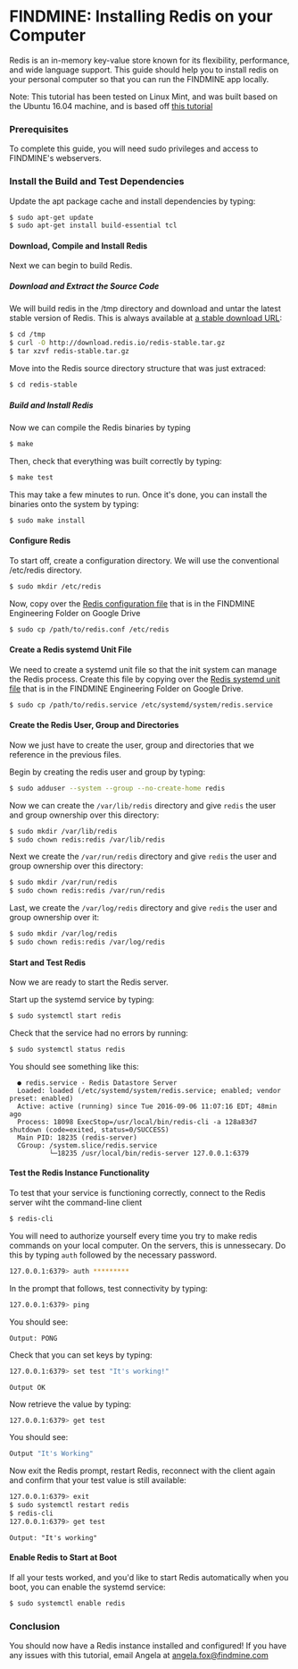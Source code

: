 # FINDMINE: Installing Redis on your Computer

Redis is an in-memory key-value store known for its flexibility, performance, and wide language support. This guide should help you to install redis on your personal computer so that you can run the FINDMINE app locally.

Note: This tutorial has been tested on Linux Mint, and was built based on the Ubuntu 16.04 machine, and is based off [this tutorial][tutorial]

### Prerequisites
To complete this guide, you will need sudo privileges and access to FINDMINE's webservers.

### Install the Build and Test Dependencies
Update the apt package cache and install dependencies by typing:

```sh
$ sudo apt-get update
$ sudo apt-get install build-essential tcl
```
#### Download, Compile and Install Redis
Next we can begin to build Redis.

##### Download and Extract the Source Code
We will build redis in the /tmp directory and download and untar the latest stable version of Redis. This is always available at [a stable download URL][stable]:

```sh
$ cd /tmp
$ curl -O http://download.redis.io/redis-stable.tar.gz
$ tar xzvf redis-stable.tar.gz
```
Move into the Redis source directory structure that was just extraced:
```sh
$ cd redis-stable
```

##### Build and Install Redis
Now we can compile the Redis binaries by typing
```sh
$ make
```
Then, check that everything was built correctly by typing:

```sh
$ make test
```
This may take a few minutes to run. Once it's done, you can install the binaries onto the system by typing:

```sh
$ sudo make install
```
#### Configure Redis
To start off, create a configuration directory. We will use the conventional /etc/redis directory. 

```sh
$ sudo mkdir /etc/redis
```
Now, copy over the [Redis configuration file][googledoc] that is in the FINDMINE Engineering Folder on Google Drive

```sh
$ sudo cp /path/to/redis.conf /etc/redis
```

#### Create a Redis systemd Unit File
We need to create a systemd unit file so that the init system can manage the Redis process. Create this file by copying over the [Redis systemd unit file][redis.service] that is in the FINDMINE Engineering Folder on Google Drive.

```sh
$ sudo cp /path/to/redis.service /etc/systemd/system/redis.service
```

#### Create the Redis User, Group and Directories
Now we just have to create the user, group and directories that we reference in the previous files.

Begin by creating the redis user and group by typing:
```sh
$ sudo adduser --system --group --no-create-home redis
```
Now we can create the ```/var/lib/redis``` directory and give `redis` the user and group ownership over this directory:
```sh
$ sudo mkdir /var/lib/redis
$ sudo chown redis:redis /var/lib/redis
```
Next we create the ```/var/run/redis``` directory and give `redis` the user and group ownership over this directory:
```sh
$ sudo mkdir /var/run/redis
$ sudo chown redis:redis /var/run/redis
```

Last, we create the `/var/log/redis` directory and give `redis` the user and group ownership over it:
```sh
$ sudo mkdir /var/log/redis
$ sudo chown redis:redis /var/log/redis
```

#### Start and Test Redis
Now we are ready to start the Redis server.

Start up the systemd service by typing:
```sh
$ sudo systemctl start redis
```
Check that the service had no errors by running:
```sh
$ sudo systemctl status redis
```
You should see something like this:
 ```
   ● redis.service - Redis Datastore Server
   Loaded: loaded (/etc/systemd/system/redis.service; enabled; vendor preset: enabled)
   Active: active (running) since Tue 2016-09-06 11:07:16 EDT; 48min ago
   Process: 18098 ExecStop=/usr/local/bin/redis-cli -a 128a83d7 shutdown (code=exited, status=0/SUCCESS)
   Main PID: 18235 (redis-server)
   CGroup: /system.slice/redis.service
           └─18235 /usr/local/bin/redis-server 127.0.0.1:6379       
```

#### Test the Redis Instance Functionality
To test that your service is functioning correctly, connect to the Redis server wiht the command-line client

```sh
$ redis-cli
```
You will need to authorize yourself every time you try to make redis commands on your local computer. On the servers, this is unnessecary. Do this by typing `auth` followed by the necessary password.

```sh
127.0.0.1:6379> auth *********
```

In the prompt that follows, test connectivity by typing:
```sh
127.0.0.1:6379> ping
```
You should see:
```
Output: PONG
```
Check that you can set keys by typing:
```sh
127.0.0.1:6379> set test "It's working!"
```
```
Output OK
```
Now retrieve the value by typing:
```sh
127.0.0.1:6379> get test
```
You should see: 
```sh
Output "It's Working"
```
Now exit the Redis prompt, restart Redis, reconnect with the client again and confirm that your test value is still available:

```sh
127.0.0.1:6379> exit
$ sudo systemctl restart redis
$ redis-cli
127.0.0.1:6379> get test
```

```
Output: "It's working"
```

#### Enable Redis to Start at Boot
If all your tests worked, and you'd like to start Redis automatically when you boot, you can enable the systemd service:

```sh
$ sudo systemctl enable redis
```

### Conclusion
You should now have a Redis instance installed and configured! If you have any issues with this tutorial, email Angela at angela.fox@findmine.com

[tutorial]: <https://www.digitalocean.com/community/tutorials/how-to-install-and-configure-redis-on-ubuntu-16-04>
[stable]: <http://download.redis.io/redis-stable.tar.gz>
[googledoc]: <https://drive.google.com/a/findmine.com/file/d/0B5c9zj-N1jWnUjJJbm0tbk85OXc/view?usp=sharing>
[redis.service]: <https://drive.google.com/a/findmine.com/file/d/0B5c9zj-N1jWnU1VPYnplUVZiOHc/view?usp=sharing>

 
